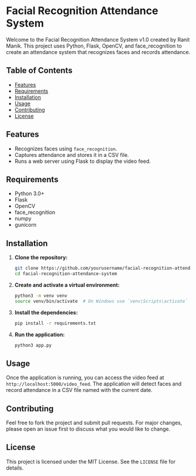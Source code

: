 # Facial Recognition Attendance System

Welcome to the Facial Recognition Attendance System v1.0 created by Ranit Manik. This project uses Python, Flask,
OpenCV, and face_recognition to create an attendance system that recognizes faces and records attendance.

## Table of Contents

- [Features](#features)
- [Requirements](#requirements)
- [Installation](#installation)
- [Usage](#usage)
- [Contributing](#contributing)
- [License](#license)

## Features

- Recognizes faces using `face_recognition`.
- Captures attendance and stores it in a CSV file.
- Runs a web server using Flask to display the video feed.

## Requirements

- Python 3.0+
- Flask
- OpenCV
- face_recognition
- numpy
- gunicorn

## Installation

1. **Clone the repository:**

      ```bash
      git clone https://github.com/yourusername/facial-recognition-attendance-system.git
      cd facial-recognition-attendance-system
      ```

2. **Create and activate a virtual environment:**

      ```bash
      python3 -m venv venv
      source venv/bin/activate  # On Windows use `venv\Scripts\activate`
      ```

3. **Install the dependencies:**

      ```bash
      pip install -r requirements.txt
      ```

4. **Run the application:**

      ```bash
      python3 app.py
      ```

## Usage

Once the application is running, you can access the video feed at `http://localhost:5000/video_feed`. The application
will detect faces and record attendance in a CSV file named with the current date.

## Contributing

Feel free to fork the project and submit pull requests. For major changes, please open an issue first to discuss what
you would like to change.

## License

This project is licensed under the MIT License. See the `LICENSE` file for details.
